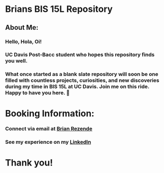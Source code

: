 # Brians BIS 15L Repository
## About Me:
### Hello, Hola, Oi! 
### UC Davis Post-Bacc student who hopes this repository finds you well.
### What once started as a blank slate repository will soon be one filled with countless projects, curiosities, and new discoveries during my time in BIS 15L at UC Davis. Join me on this ride. Happy to have you here. :thought_balloon:

# Booking Information:
### Connect via email at [Brian Rezende](mailto:brezende@ucdavis.edu)
### See my experience on my [LinkedIn](https://www.linkedin.com/in/brian-rezende/)

# Thank you!
